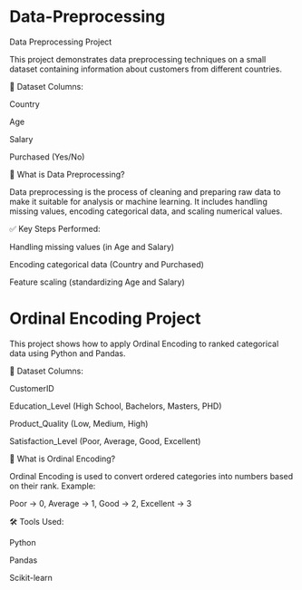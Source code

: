 # Data-Preprocessing

Data Preprocessing Project

This project demonstrates data preprocessing techniques on a small dataset containing information about customers from different countries.

📁 Dataset Columns:

Country

Age

Salary

Purchased (Yes/No)


🔧 What is Data Preprocessing?

Data preprocessing is the process of cleaning and preparing raw data to make it suitable for analysis or machine learning. It includes handling missing values, encoding categorical data, and scaling numerical values.

✅ Key Steps Performed:

Handling missing values (in Age and Salary)

Encoding categorical data (Country and Purchased)

Feature scaling (standardizing Age and Salary)


# Ordinal Encoding Project

This project shows how to apply Ordinal Encoding to ranked categorical data using Python and Pandas.

📁 Dataset Columns:

CustomerID

Education_Level (High School, Bachelors, Masters, PHD)

Product_Quality (Low, Medium, High)

Satisfaction_Level (Poor, Average, Good, Excellent)


🔧 What is Ordinal Encoding?

Ordinal Encoding is used to convert ordered categories into numbers based on their rank.
Example:

Poor → 0, Average → 1, Good → 2, Excellent → 3


🛠 Tools Used:

Python

Pandas

Scikit-learn
